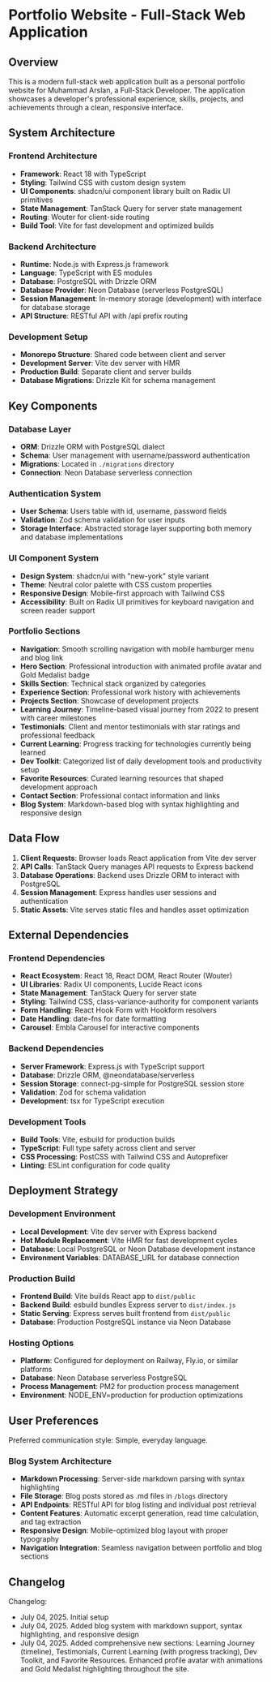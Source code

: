 # Portfolio Website - Full-Stack Web Application

## Overview

This is a modern full-stack web application built as a personal portfolio website for Muhammad Arslan, a Full-Stack Developer. The application showcases a developer's professional experience, skills, projects, and achievements through a clean, responsive interface.

## System Architecture

### Frontend Architecture
- **Framework**: React 18 with TypeScript
- **Styling**: Tailwind CSS with custom design system
- **UI Components**: shadcn/ui component library built on Radix UI primitives
- **State Management**: TanStack Query for server state management
- **Routing**: Wouter for client-side routing
- **Build Tool**: Vite for fast development and optimized builds

### Backend Architecture
- **Runtime**: Node.js with Express.js framework
- **Language**: TypeScript with ES modules
- **Database**: PostgreSQL with Drizzle ORM
- **Database Provider**: Neon Database (serverless PostgreSQL)
- **Session Management**: In-memory storage (development) with interface for database storage
- **API Structure**: RESTful API with /api prefix routing

### Development Setup
- **Monorepo Structure**: Shared code between client and server
- **Development Server**: Vite dev server with HMR
- **Production Build**: Separate client and server builds
- **Database Migrations**: Drizzle Kit for schema management

## Key Components

### Database Layer
- **ORM**: Drizzle ORM with PostgreSQL dialect
- **Schema**: User management with username/password authentication
- **Migrations**: Located in `./migrations` directory
- **Connection**: Neon Database serverless connection

### Authentication System
- **User Schema**: Users table with id, username, password fields
- **Validation**: Zod schema validation for user inputs
- **Storage Interface**: Abstracted storage layer supporting both memory and database implementations

### UI Component System
- **Design System**: shadcn/ui with "new-york" style variant
- **Theme**: Neutral color palette with CSS custom properties
- **Responsive Design**: Mobile-first approach with Tailwind CSS
- **Accessibility**: Built on Radix UI primitives for keyboard navigation and screen reader support

### Portfolio Sections
- **Navigation**: Smooth scrolling navigation with mobile hamburger menu and blog link
- **Hero Section**: Professional introduction with animated profile avatar and Gold Medalist badge
- **Skills Section**: Technical stack organized by categories
- **Experience Section**: Professional work history with achievements
- **Projects Section**: Showcase of development projects
- **Learning Journey**: Timeline-based visual journey from 2022 to present with career milestones
- **Testimonials**: Client and mentor testimonials with star ratings and professional feedback
- **Current Learning**: Progress tracking for technologies currently being learned
- **Dev Toolkit**: Categorized list of daily development tools and productivity setup
- **Favorite Resources**: Curated learning resources that shaped development approach
- **Contact Section**: Professional contact information and links
- **Blog System**: Markdown-based blog with syntax highlighting and responsive design

## Data Flow

1. **Client Requests**: Browser loads React application from Vite dev server
2. **API Calls**: TanStack Query manages API requests to Express backend
3. **Database Operations**: Backend uses Drizzle ORM to interact with PostgreSQL
4. **Session Management**: Express handles user sessions and authentication
5. **Static Assets**: Vite serves static files and handles asset optimization

## External Dependencies

### Frontend Dependencies
- **React Ecosystem**: React 18, React DOM, React Router (Wouter)
- **UI Libraries**: Radix UI components, Lucide React icons
- **State Management**: TanStack Query for server state
- **Styling**: Tailwind CSS, class-variance-authority for component variants
- **Form Handling**: React Hook Form with Hookform resolvers
- **Date Handling**: date-fns for date formatting
- **Carousel**: Embla Carousel for interactive components

### Backend Dependencies
- **Server Framework**: Express.js with TypeScript support
- **Database**: Drizzle ORM, @neondatabase/serverless
- **Session Storage**: connect-pg-simple for PostgreSQL session store
- **Validation**: Zod for schema validation
- **Development**: tsx for TypeScript execution

### Development Tools
- **Build Tools**: Vite, esbuild for production builds
- **TypeScript**: Full type safety across client and server
- **CSS Processing**: PostCSS with Tailwind CSS and Autoprefixer
- **Linting**: ESLint configuration for code quality

## Deployment Strategy

### Development Environment
- **Local Development**: Vite dev server with Express backend
- **Hot Module Replacement**: Vite HMR for fast development cycles
- **Database**: Local PostgreSQL or Neon Database development instance
- **Environment Variables**: DATABASE_URL for database connection

### Production Build
- **Frontend Build**: Vite builds React app to `dist/public`
- **Backend Build**: esbuild bundles Express server to `dist/index.js`
- **Static Serving**: Express serves built frontend from `dist/public`
- **Database**: Production PostgreSQL instance via Neon Database

### Hosting Options
- **Platform**: Configured for deployment on Railway, Fly.io, or similar platforms
- **Database**: Neon Database serverless PostgreSQL
- **Process Management**: PM2 for production process management
- **Environment**: NODE_ENV=production for production optimizations

## User Preferences

Preferred communication style: Simple, everyday language.

### Blog System Architecture
- **Markdown Processing**: Server-side markdown parsing with syntax highlighting
- **File Storage**: Blog posts stored as .md files in `/blogs` directory
- **API Endpoints**: RESTful API for blog listing and individual post retrieval
- **Content Features**: Automatic excerpt generation, read time calculation, and tag extraction
- **Responsive Design**: Mobile-optimized blog layout with proper typography
- **Navigation Integration**: Seamless navigation between portfolio and blog sections

## Changelog

Changelog:
- July 04, 2025. Initial setup
- July 04, 2025. Added blog system with markdown support, syntax highlighting, and responsive design
- July 04, 2025. Added comprehensive new sections: Learning Journey (timeline), Testimonials, Current Learning (with progress tracking), Dev Toolkit, and Favorite Resources. Enhanced profile avatar with animations and Gold Medalist highlighting throughout the site.